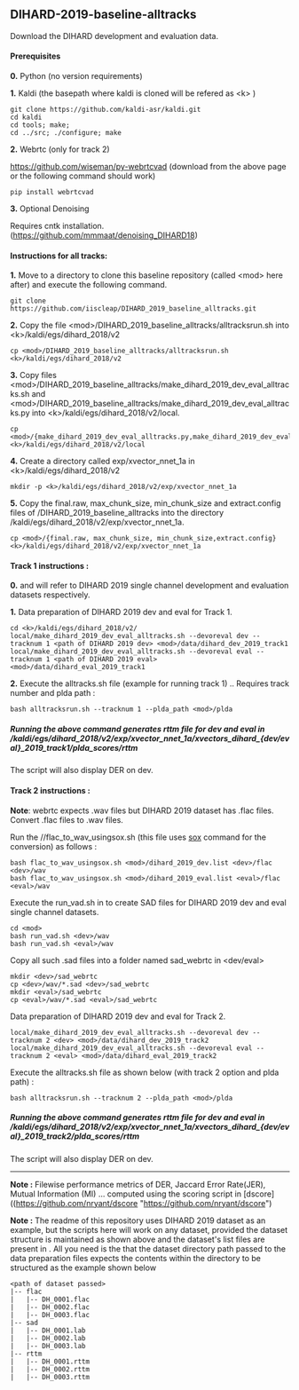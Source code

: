 ## DIHARD-2019-baseline-alltracks
Download the DIHARD development and evaluation data.

#### Prerequisites

**0.** Python (no version requirements)

**1.** Kaldi (the basepath where kaldi is cloned will be refered as  \<k\> )
```
git clone https://github.com/kaldi-asr/kaldi.git 
cd kaldi
cd tools; make;
cd ../src; ./configure; make
```
 **2.** Webrtc (only for track 2)

https://github.com/wiseman/py-webrtcvad (download from the above page or the following command should work) 
```
pip install webrtcvad
```

**3.** Optional Denoising 

Requires cntk installation. 
(https://github.com/mmmaat/denoising_DIHARD18)


#### Instructions for all tracks:
**1.** Move to a directory to clone this baseline repository (called \<mod\> here after) and execute the following command.
```
git clone https://github.com/iiscleap/DIHARD_2019_baseline_alltracks.git
```

**2.** Copy the file \<mod\>/DIHARD_2019_baseline_alltracks/alltracksrun.sh into \<k\>/kaldi/egs/dihard_2018/v2
```
cp <mod>/DIHARD_2019_baseline_alltracks/alltracksrun.sh <k>/kaldi/egs/dihard_2018/v2
```

**3.** Copy files \<mod\>/DIHARD_2019_baseline_alltracks/make_dihard_2019_dev_eval_alltracks.sh and \<mod\>/DIHARD_2019_baseline_alltracks/make_dihard_2019_dev_eval_alltracks.py into \<k>\/kaldi/egs/dihard_2018/v2/local.
```
cp <mod>/{make_dihard_2019_dev_eval_alltracks.py,make_dihard_2019_dev_eval_alltracks.sh} <k>/kaldi/egs/dihard_2018/v2/local       
```

**4.** Create a directory called exp/xvector_nnet_1a in \<k\>/kaldi/egs/dihard_2018/v2
```
mkdir -p <k>/kaldi/egs/dihard_2018/v2/exp/xvector_nnet_1a
```

**5.** Copy the final.raw, max_chunk_size, min_chunk_size and extract.config files of <mod>/DIHARD_2019_baseline_alltracks into the directory  <k>/kaldi/egs/dihard_2018/v2/exp/xvector_nnet_1a.

```
cp <mod>/{final.raw, max_chunk_size, min_chunk_size,extract.config} <k>/kaldi/egs/dihard_2018/v2/exp/xvector_nnet_1a
```


#### Track 1 instructions :

**0.** <dev> and <eval> will refer to DIHARD 2019 single channel development and evaluation datasets respectively. 

**1.**  Data preparation of DIHARD 2019 dev and eval for Track 1.
```
cd <k>/kaldi/egs/dihard_2018/v2/
local/make_dihard_2019_dev_eval_alltracks.sh --devoreval dev --tracknum 1 <path of DIHARD 2019 dev> <mod>/data/dihard_dev_2019_track1
local/make_dihard_2019_dev_eval_alltracks.sh --devoreval eval --tracknum 1 <path of DIHARD 2019 eval> <mod>/data/dihard_eval_2019_track1
```

**2.** Execute the alltracks.sh file (example for running track 1) .. Requires track number and plda path : 
```
bash alltracksrun.sh --tracknum 1 --plda_path <mod>/plda
```

##### Running the above command generates rttm file for dev and eval in <k>/kaldi/egs/dihard_2018/v2/exp/xvector_nnet_1a/xvectors_dihard_{dev/eval}_2019_track1/plda_scores/rttm
 
The script will also display DER on dev.

#### Track 2 instructions :

**Note**: webrtc expects .wav files but DIHARD 2019 dataset has .flac files. Convert .flac files to .wav files.

Run the /<mod>/flac_to_wav_usingsox.sh (this file uses [sox](http://sox.sourceforge.net/) command for the conversion) as follows : 

```
bash flac_to_wav_usingsox.sh <mod>/dihard_2019_dev.list <dev>/flac <dev>/wav
bash flac_to_wav_usingsox.sh <mod>/dihard_2019_eval.list <eval>/flac <eval>/wav 
```
Execute the run_vad.sh in <mod> to create SAD files for DIHARD 2019 dev and eval single channel datasets. 
```
cd <mod>
bash run_vad.sh <dev>/wav
bash run_vad.sh <eval>/wav  
```
Copy all such .sad files into a folder named sad_webrtc in <dev/eval>
```
mkdir <dev>/sad_webrtc
cp <dev>/wav/*.sad <dev>/sad_webrtc
mkdir <eval>/sad_webrtc
cp <eval>/wav/*.sad <eval>/sad_webrtc
```
Data preparation of DIHARD 2019 dev and eval for Track 2.
```
local/make_dihard_2019_dev_eval_alltracks.sh --devoreval dev --tracknum 2 <dev> <mod>/data/dihard_dev_2019_track2
local/make_dihard_2019_dev_eval_alltracks.sh --devoreval eval --tracknum 2 <eval> <mod>/data/dihard_eval_2019_track2
```
Execute the alltracks.sh file as shown below (with track 2 option and plda path) :  
```
bash alltracksrun.sh --tracknum 2 --plda_path <mod>/plda
```

##### Running the above command generates rttm file for dev and eval in <k>/kaldi/egs/dihard_2018/v2/exp/xvector_nnet_1a/xvectors_dihard_{dev/eval}_2019_track2/plda_scores/rttm
The script will also display DER on dev.
  
-------------------------------------------------

**Note :** Filewise performance metrics of DER, Jaccard Error Rate(JER), Mutual Information (MI) ... computed using the scoring script in [dscore]((https://github.com/nryant/dscore "https://github.com/nryant/dscore")

**Note :** The readme of this repository uses DIHARD 2019 dataset as an example, but the scripts here will work on any dataset, provided the dataset structure is maintained as shown above and the dataset's list files are present in <mod>.
All you need is the that the dataset directory path passed to the data preparation files expects the contents within the directory to be structured as the example shown below
```
<path of dataset passed>
|-- flac
|   |-- DH_0001.flac
|   |-- DH_0002.flac
|   |-- DH_0003.flac
|-- sad
|   |-- DH_0001.lab
|   |-- DH_0002.lab
|   |-- DH_0003.lab
|-- rttm
|   |-- DH_0001.rttm
|   |-- DH_0002.rttm
|   |-- DH_0003.rttm
```

